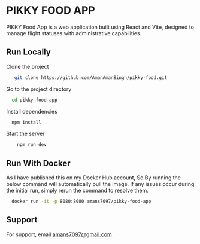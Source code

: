 
# PIKKY FOOD APP

PIKKY Food App is a web application built using React and Vite, designed to manage flight statuses with administrative capabilities.

## Run Locally

Clone the project

```bash
   git clone https://github.com/AmanAmanSingh/pikky-food.git
```

Go to the project directory

```bash
  cd pikky-food-app
```

Install dependencies

```bash
  npm install
```

Start the server

```bash
    npm run dev
```


## Run With Docker

As I have published this on my Docker Hub account, So By running the below command will automatically pull the image. If any issues occur during the initial run, simply rerun the command to resolve them.

```bash
  docker run -it -p 8080:8080 amans7097/pikky-food-app
```



## Support

For support, email amans7097@gmail.com .

